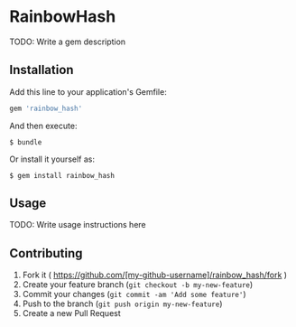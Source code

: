 # RainbowHash

TODO: Write a gem description

## Installation

Add this line to your application's Gemfile:

```ruby
gem 'rainbow_hash'
```

And then execute:

    $ bundle

Or install it yourself as:

    $ gem install rainbow_hash

## Usage

TODO: Write usage instructions here

## Contributing

1. Fork it ( https://github.com/[my-github-username]/rainbow_hash/fork )
2. Create your feature branch (`git checkout -b my-new-feature`)
3. Commit your changes (`git commit -am 'Add some feature'`)
4. Push to the branch (`git push origin my-new-feature`)
5. Create a new Pull Request
